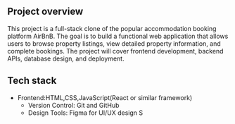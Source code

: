 ## Project overview

This project is a full-stack clone of the popular accommodation booking platform AirBnB. The goal is to build a functional web application that allows users to browse property listings, view detailed property information, and complete bookings. The project will cover frontend development, backend APIs, database design, and deployment.

## Tech stack

- Frontend:HTML,CSS,JavaScript(React or similar framework)
  - Version Control: Git and GitHub
  - Design Tools: Figma for UI/UX design
    S

